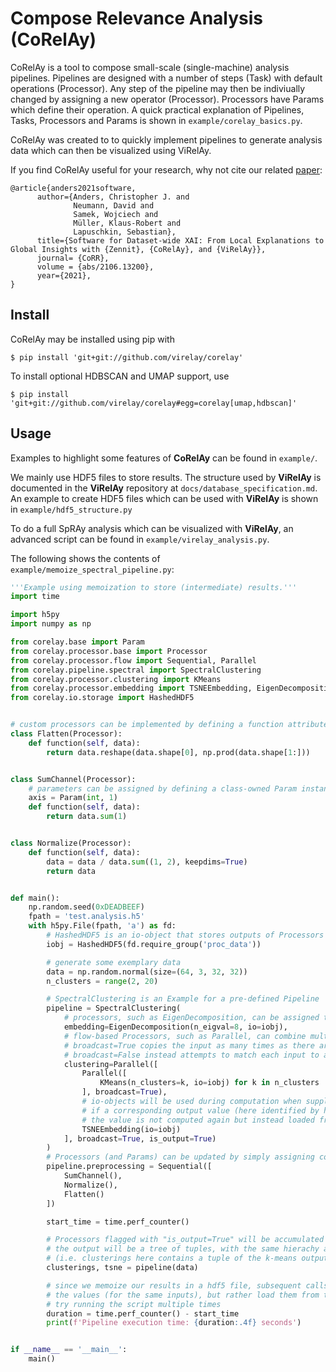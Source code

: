 # Compose Relevance Analysis (CoRelAy)

CoRelAy is a tool to compose small-scale (single-machine) analysis pipelines.
Pipelines are designed with a number of steps (Task) with default operations (Processor).
Any step of the pipeline may then be indiviually changed by assigning a new operator (Processor).
Processors have Params which define their operation.
A quick practical explanation of Pipelines, Tasks, Processors and Params is shown in `example/corelay_basics.py`.

CoRelAy was created to to quickly implement pipelines to generate analysis data
which can then be visualized using ViRelAy.

If you find CoRelAy useful for your research, why not cite our related [paper](https://arxiv.org/abs/2106.13200):
```
@article{anders2021software,
      author={Anders, Christopher J. and
              Neumann, David and
              Samek, Wojciech and
              Müller, Klaus-Robert and
              Lapuschkin, Sebastian},
      title={Software for Dataset-wide XAI: From Local Explanations to Global Insights with {Zennit}, {CoRelAy}, and {ViRelAy}},
      journal= {CoRR},
      volume = {abs/2106.13200},
      year={2021},
}
```

## Install

CoRelAy may be installed using pip with
```shell
$ pip install 'git+git://github.com/virelay/corelay'
```

To install optional HDBSCAN and UMAP support, use
```shell
$ pip install 'git+git://github.com/virelay/corelay#egg=corelay[umap,hdbscan]'
```

## Usage
Examples to highlight some features of **CoRelAy** can be found in `example/`.

We mainly use HDF5 files to store results. The structure used by **ViRelAy** is documented in the **ViRelAy**
repository at `docs/database_specification.md`. An example to create HDF5 files which can be used with **ViRelAy** is
shown in `example/hdf5_structure.py`

To do a full SpRAy analysis which can be visualized with **ViRelAy**, an advanced script can be found in
`example/virelay_analysis.py`.

The following shows the contents of `example/memoize_spectral_pipeline.py`:

```python
'''Example using memoization to store (intermediate) results.'''
import time

import h5py
import numpy as np

from corelay.base import Param
from corelay.processor.base import Processor
from corelay.processor.flow import Sequential, Parallel
from corelay.pipeline.spectral import SpectralClustering
from corelay.processor.clustering import KMeans
from corelay.processor.embedding import TSNEEmbedding, EigenDecomposition
from corelay.io.storage import HashedHDF5


# custom processors can be implemented by defining a function attribute
class Flatten(Processor):
    def function(self, data):
        return data.reshape(data.shape[0], np.prod(data.shape[1:]))


class SumChannel(Processor):
    # parameters can be assigned by defining a class-owned Param instance
    axis = Param(int, 1)
    def function(self, data):
        return data.sum(1)


class Normalize(Processor):
    def function(self, data):
        data = data / data.sum((1, 2), keepdims=True)
        return data


def main():
    np.random.seed(0xDEADBEEF)
    fpath = 'test.analysis.h5'
    with h5py.File(fpath, 'a') as fd:
        # HashedHDF5 is an io-object that stores outputs of Processors based on hashes in hdf5
        iobj = HashedHDF5(fd.require_group('proc_data'))

        # generate some exemplary data
        data = np.random.normal(size=(64, 3, 32, 32))
        n_clusters = range(2, 20)

        # SpectralClustering is an Example for a pre-defined Pipeline
        pipeline = SpectralClustering(
            # processors, such as EigenDecomposition, can be assigned to pre-defined tasks
            embedding=EigenDecomposition(n_eigval=8, io=iobj),
            # flow-based Processors, such as Parallel, can combine multiple Processors
            # broadcast=True copies the input as many times as there are Processors
            # broadcast=False instead attempts to match each input to a Processor
            clustering=Parallel([
                Parallel([
                    KMeans(n_clusters=k, io=iobj) for k in n_clusters
                ], broadcast=True),
                # io-objects will be used during computation when supplied to Processors
                # if a corresponding output value (here identified by hashes) already exists,
                # the value is not computed again but instead loaded from the io object
                TSNEEmbedding(io=iobj)
            ], broadcast=True, is_output=True)
        )
        # Processors (and Params) can be updated by simply assigning corresponding attributes
        pipeline.preprocessing = Sequential([
            SumChannel(),
            Normalize(),
            Flatten()
        ])

        start_time = time.perf_counter()

        # Processors flagged with "is_output=True" will be accumulated in the output
        # the output will be a tree of tuples, with the same hierachy as the pipeline
        # (i.e. clusterings here contains a tuple of the k-means outputs)
        clusterings, tsne = pipeline(data)

        # since we memoize our results in a hdf5 file, subsequent calls will not compute
        # the values (for the same inputs), but rather load them from the hdf5 file
        # try running the script multiple times
        duration = time.perf_counter() - start_time
        print(f'Pipeline execution time: {duration:.4f} seconds')


if __name__ == '__main__':
    main()
```
